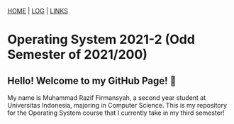 [HOME](.) | [LOG](TXT/mylog.txt) | [LINKS](TXT/mylinks.txt)

# Operating System 2021-2 (Odd Semester of 2021/200)
## Hello! Welcome to my GitHub Page! 👋

My name is Muhammad Razif Firmansyah, a second year student at Universitas Indonesia, majoring in Computer Science. This is my repository for the Operating System course that I currently take in my third semester! 

